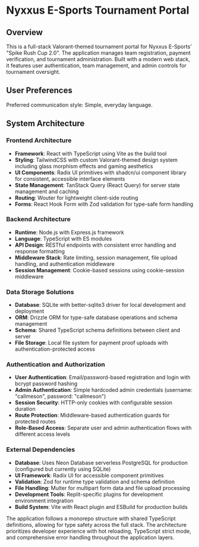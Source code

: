 # Nyxxus E-Sports Tournament Portal

## Overview

This is a full-stack Valorant-themed tournament portal for Nyxxus E-Sports' "Spike Rush Cup 2.0". The application manages team registration, payment verification, and tournament administration. Built with a modern web stack, it features user authentication, team management, and admin controls for tournament oversight.

## User Preferences

Preferred communication style: Simple, everyday language.

## System Architecture

### Frontend Architecture
- **Framework**: React with TypeScript using Vite as the build tool
- **Styling**: TailwindCSS with custom Valorant-themed design system including glass morphism effects and gaming aesthetics
- **UI Components**: Radix UI primitives with shadcn/ui component library for consistent, accessible interface elements
- **State Management**: TanStack Query (React Query) for server state management and caching
- **Routing**: Wouter for lightweight client-side routing
- **Forms**: React Hook Form with Zod validation for type-safe form handling

### Backend Architecture
- **Runtime**: Node.js with Express.js framework
- **Language**: TypeScript with ES modules
- **API Design**: RESTful endpoints with consistent error handling and response formatting
- **Middleware Stack**: Rate limiting, session management, file upload handling, and authentication middleware
- **Session Management**: Cookie-based sessions using cookie-session middleware

### Data Storage Solutions
- **Database**: SQLite with better-sqlite3 driver for local development and deployment
- **ORM**: Drizzle ORM for type-safe database operations and schema management
- **Schema**: Shared TypeScript schema definitions between client and server
- **File Storage**: Local file system for payment proof uploads with authentication-protected access

### Authentication and Authorization
- **User Authentication**: Email/password-based registration and login with bcrypt password hashing
- **Admin Authentication**: Simple hardcoded admin credentials (username: "callmeson", password: "callmeson")
- **Session Security**: HTTP-only cookies with configurable session duration
- **Route Protection**: Middleware-based authentication guards for protected routes
- **Role-Based Access**: Separate user and admin authentication flows with different access levels

### External Dependencies

- **Database**: Uses Neon Database serverless PostgreSQL for production (configured but currently using SQLite)
- **UI Framework**: Radix UI for accessible component primitives
- **Validation**: Zod for runtime type validation and schema definition
- **File Handling**: Multer for multipart form data and file upload processing
- **Development Tools**: Replit-specific plugins for development environment integration
- **Build System**: Vite with React plugin and ESBuild for production builds

The application follows a monorepo structure with shared TypeScript definitions, allowing for type safety across the full stack. The architecture prioritizes developer experience with hot reloading, TypeScript strict mode, and comprehensive error handling throughout the application layers.